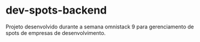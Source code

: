 # dev-spots-backend

Projeto desenvolvido durante a semana omnistack 9 para gerenciamento de spots de empresas de desenvolvimento. 
